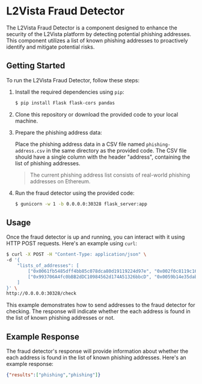 # L2Vista Fraud Detector

The L2Vista Fraud Detector is a component designed to enhance the security of the L2Vista platform by detecting potential phishing addresses.
This component utilizes a list of known phishing addresses to proactively identify and mitigate potential risks.

## Getting Started

To run the L2Vista Fraud Detector, follow these steps:

1. Install the required dependencies using `pip`:

   ```bash
   $ pip install Flask flask-cors pandas
   ```

2. Clone this repository or download the provided code to your local machine.

3. Prepare the phishing address data:

   Place the phishing address data in a CSV file named `phishing-address.csv` in the same directory as the provided code. The CSV file should have a single column with the header "address", containing the list of phishing addresses.

   > The current phishing address list consists of real-world phishing addresses on Ethereum.

4. Run the fraud detector using the provided code:

   ```bash
   $ gunicorn -w 1 -b 0.0.0.0:30328 flask_server:app
   ```

## Usage

Once the fraud detector is up and running, you can interact with it using HTTP POST requests. Here's an example using `curl`:

```bash
$ curl -X POST -H "Content-Type: application/json" \
-d '{
    "lists_of_addresses": [
        ["0x0061fb5485dff4bb85c078dca80d19119224d97e", "0x002f0c8119c16d310342d869ca8bf6ace34d9c39"],
        ["0x993706A4fc0bBB2dDC10984562d174A51326bbcD", "0x0059b14e35dab1b4eee1e2926c7a5660da66f747"]
    ]
}' \
http://0.0.0.0:30328/check
```

This example demonstrates how to send addresses to the fraud detector for checking. The response will indicate whether the each address is found in the list of known phishing addresses or not.

## Example Response

The fraud detector's response will provide information about whether the each address is found in the list of known phishing addresses. Here's an example response:

```json
{"results":["phishing","phishing"]}
```
